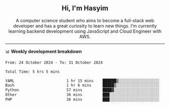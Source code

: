 <h2 align="center">Hi, I'm Hasyim</h2>

<p align="center">A computer science student who aims to become a full-stack web developer and has a great curiosity to learn new things. I’m currently learning backend development using JavaScript and Cloud Engineer with AWS.</p>

---

📊 **Weekly development breakdown**

<!--START_SECTION:waka-->

```txt
From: 24 October 2024 - To: 31 October 2024

Total Time: 5 hrs 5 mins

YAML                       1 hr 15 mins    ██████▒░░░░░░░░░░░░░░░░░░   24.74 %
Bash                       1 hr 6 mins     █████▒░░░░░░░░░░░░░░░░░░░   21.78 %
Python                     57 mins         ████▓░░░░░░░░░░░░░░░░░░░░   18.78 %
Other                      36 mins         ███░░░░░░░░░░░░░░░░░░░░░░   11.93 %
PHP                        36 mins         ███░░░░░░░░░░░░░░░░░░░░░░   11.85 %
```

<!--END_SECTION:waka-->

<!-- - You can reach me on **hasyim11c@gmail.com** -->
